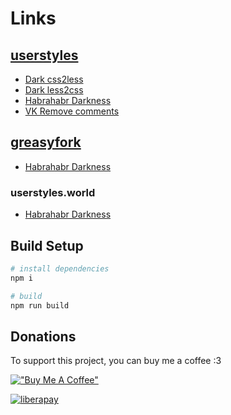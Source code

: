 # Links

## [userstyles](https://userstyles.org/users/375266)

* [Dark css2less](https://userstyles.org/styles/135580/dark-css2less)
* [Dark less2css](https://userstyles.org/styles/135582/dark-less2css)
* [Habrahabr Darkness](https://userstyles.org/styles/143612/habrahabr-darkness)
* [VK Remove comments](https://userstyles.org/styles/136769/vk-remove-comments)

## [greasyfork](https://greasyfork.org/en/users/578390-valsaven)

* [Habrahabr Darkness](https://greasyfork.org/en/scripts/407862-habrahabr-darkness)

### userstyles.world

* [Habrahabr Darkness](https://userstyles.world/style/1807/habrahabr-darkness)

## Build Setup

``` bash
# install dependencies
npm i

# build
npm run build
```

## Donations

To support this project, you can buy me a coffee :3

[!["Buy Me A Coffee"](https://www.buymeacoffee.com/assets/img/custom_images/orange_img.png)](https://www.buymeacoffee.com/valsaven)

[![liberapay](https://liberapay.com/assets/widgets/donate.svg)](https://liberapay.com/valsaven/donate)
